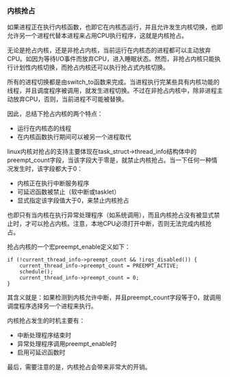 ### 内核抢占
如果进程正在执行内核函数，也即它在内核态运行，并且允许发生内核切换，也即允许另一个进程代替本进程来占用CPU执行程序，这就是内核抢占。

无论是抢占内核，还是非抢占内核，当前运行在内核态的进程都可以主动放弃CPU。如因为等待I/O事件而放弃CPU，进入睡眠状态。然而，非抢占内核只能执行计划性内核切换，而抢占内核还可以执行抢占式内核切换。

所有的进程切换都是由switch_to函数来完成。当进程执行完某些具有内核功能的线程，并且调度程序被调用，就发生进程切换。不过在非抢占内核中，除非进程主动放弃CPU，否则，当前进程不可能被替换。

因此，总结下抢占内核的两个特点：
- 运行在内核态的线程
- 在内核函数执行期间可以被另一个进程取代

linux内核对抢占的支持主要体现在task_struct->thread_info结构体中的preempt_count字段，当该字段大于零是，就禁止内核抢占。当一下任何一种情况发生时，该字段都大于0：
- 内核正在执行中断服务程序
- 可延迟函数被禁止（软中断或tasklet）
- 显式指定该字段值大于0，来禁止内核抢占

也即只有当内核在执行异常处理程序（如系统调用），而且内核抢占没有被显式禁止时，才可以抢占内核。注意，本地CPU必须打开中断，否则无法完成内核抢占。

抢占内核的一个宏preempt_enable定义如下：
```
if (!current_thread_info->preempt_count && !irqs_disabled()) {
	current_thread_info->preempt_count = PREEMPT_ACTIVE;
	schedule();
	current_thread_info->preempt_count = 0;
}
```
其含义就是：如果检测到内核允许中断，并且preempt_count字段等于0，就调用调度程序选择另一个进程来执行。

内核抢占发生的时机主要有：
- 中断处理程序结束时
- 异常处理程序调用preempt_enable时
- 启用可延迟函数时

最后，需要注意的是，内核抢占会带来非常大的开销。